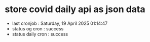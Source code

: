 # store covid daily api as json data

- last cronjob : Saturday, 19 April 2025 01:14:47
- status og cron : success
- status daily cron : success
      
      
